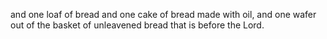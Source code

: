 and one loaf of bread and one cake of bread made with oil, and one wafer out of the basket of unleavened bread that is before the Lord.
